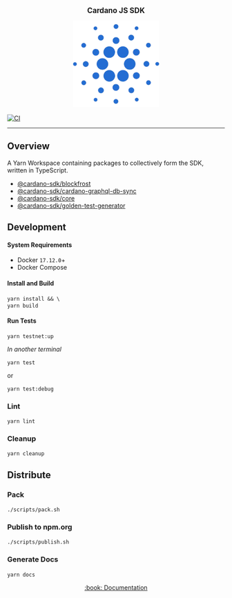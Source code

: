 <p align="center">
  <big><strong>Cardano JS SDK</strong></big>
</p>

<p align="center">
  <img width="200" src=".github/images/cardano-logo.png"/>
</p>

[![CI][img_src_CI]][workflow_CI]

<hr/>

## Overview

A Yarn Workspace containing packages to collectively form the SDK, written in TypeScript.

- [@cardano-sdk/blockfrost](packages/blockfrost)
- [@cardano-sdk/cardano-graphql-db-sync](packages/cardano-graphql-db-sync)
- [@cardano-sdk/core](./packages/core)
- [@cardano-sdk/golden-test-generator](./packages/golden-test-generator)

## Development
#### System Requirements
- Docker `17.12.0`+
- Docker Compose

#### Install and Build
```console
yarn install && \
yarn build
```
#### Run Tests
```console
yarn testnet:up
```
_In another terminal_
```console
yarn test
```
or

```console
yarn test:debug
```

### Lint
```console
yarn lint
```
### Cleanup
```
yarn cleanup
```
## Distribute

### Pack
```console
./scripts/pack.sh
```
### Publish to npm.org
```console
./scripts/publish.sh
```
### Generate Docs
```console
yarn docs
```

<p align="center">
  <a href="https://input-output-hk.github.io/cardano-js-sdk">:book: Documentation</a>
</p>

[img_src_CI]: https://github.com/input-output-hk/cardano-js-sdk/actions/workflows/continuous-integration.yaml/badge.svg
[workflow_CI]: https://github.com/input-output-hk/cardano-js-sdk/actions/workflows/continuous-integration.yaml